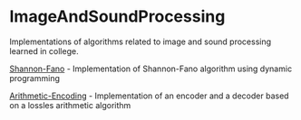 # ImageAndSoundProcessing
Implementations of algorithms related to image and sound processing learned in college.

[Shannon-Fano](https://github.com/RazvanRotaru/ImageAndSoundProcessing/tree/main/Shannon-Fano) - Implementation of Shannon-Fano algorithm using dynamic programming

[Arithmetic-Encoding](https://github.com/RazvanRotaru/ImageAndSoundProcessing/tree/main/Arithmetic-Encoding) - Implementation of an encoder and a decoder based on a lossles arithmetic algorithm
